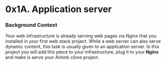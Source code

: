 <h1>0x1A. Application server</h1>


<h3>Background Context</h3>

<p>Your web infrastructure is already serving web pages via Nginx that you installed in your first web stack project. While a web server can also serve dynamic content, this task is usually given to an application server. In this project you will add this piece to your infrastructure, plug it to your<b> Nginx </b>and make is serve your Airbnb clone project.</p>


